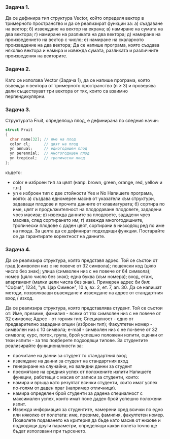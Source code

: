 ### Задача 1.
Да се дефинира тип структура Vector, който определя вектор в тримерното пространство
и да се реализират функции за:
а) създаване на вектор;
б) извеждане на вектор на екрана;
в) намиране на сумата на два вектора;
г) намиране на разликата на два вектора;
д) намиране на произведението на вектор с число;
е) намиране на скаларното произведение на два вектора;
Да се напише програма, която създава няколко вектора и намира и извежда сумата, разликата и различните произведения на векторите.

### Задача 2.
Като се използва Vector (Задача 1), да се напише програма, която въвежда n вектора от тримерното пространство (n ≥ 3) и проверява дали съществуват три вектора от тях, които са взаимно перпендикулярни.

### Задача 3.
Структурата Fruit, определяща плод, е дефинирана по следния начин:
```c++
struct Fruit
{
  char name[32]; // име на плод
  color cl;      // цвят на плод
  yn annual;     // едногодишен плод
  yn perennial;  // многогодишен плод
  yn tropical;   // тропически плод
};
```
където:
- color е изброен тип за цвят (напр. brown, green, orange, red, yellow и т.н.)
- yn е изброен тип с две стойности Yes и No
Напишете програма, която:
а) създава едномерен масив от указатели към структури, задаващи плодове и прочита данните от клавиатурата;
б) сортира по име, цвят и продължителност на плододаване плодовете, зададени чрез масива;
в) извежда данните за плодовете, зададени чрез масива, след сортирането им;
г) извежда многогодишните, тропически плодове с даден цвят, сортирани в низходящ ред по име на плода.
За целта да се дефинират подходящи функции. Постарайте се да гарантирате коректност на данните.

### Задача 4.
Да се реализира структура, която представя адрес. Той се състои от град (символен низ с не повече от 32 символа); пощенски код (цяло число без знак); улица (символен низ с не повече от 64 символа); номер (цяло число без знак); една буква (към номера); вход, етаж, апартамент (малки цели числа без знак). Примерен адрес би бил: "София", 1234, "ул. Цар Симеон", 10 а, вх. 2, ет. 7, ап. 30.
Да се напишат методи, позволяващи въвеждане и извеждане на адрес от стандартния вход / изход.

Да се реализира структура, която представлява студент. Той се състои от:
Име, презиме, фамилия - всеки от тях символен низ с не повече от 32 символа; Адрес - от горния тип; Специалност - едно от предварително зададени опции (изброен тип); Факултетен номер - символен низ с 10 символа; e-mail - символен низ с не по-вече от 32 символа; курс, поток, група, брой успешно положени изпити, оценки от тези изпити - за тях подберете подходящи типове.
За студентите реализирайте функционалности за:
- прочитане на данни за студент то стандартния вход
- извеждане на данни за студент на стандартния вход
- генериране на случайни, но валидни данни за студент
- пресмятане на средния успех от положените изпити
Напишете функции, работещи с масив от записи за студенти, които:
- намира и връща като резултат всички студенти, които имат успех по-голям от даден праг (например отличници).
- намира определен брой студенти за дадена специалност с максимален успех, които имат поне даден брой успешно положени изпит.
- Извежда информация за студентите, намерени сред всички по едно или няколко от полетата: име, презиме, фамилия, факултетен номер. Позволете подаването на критерия да бъде като масив от низове и подходящи други параметри, определящи какви полета точно ще бъдат използвани при търсенето.
